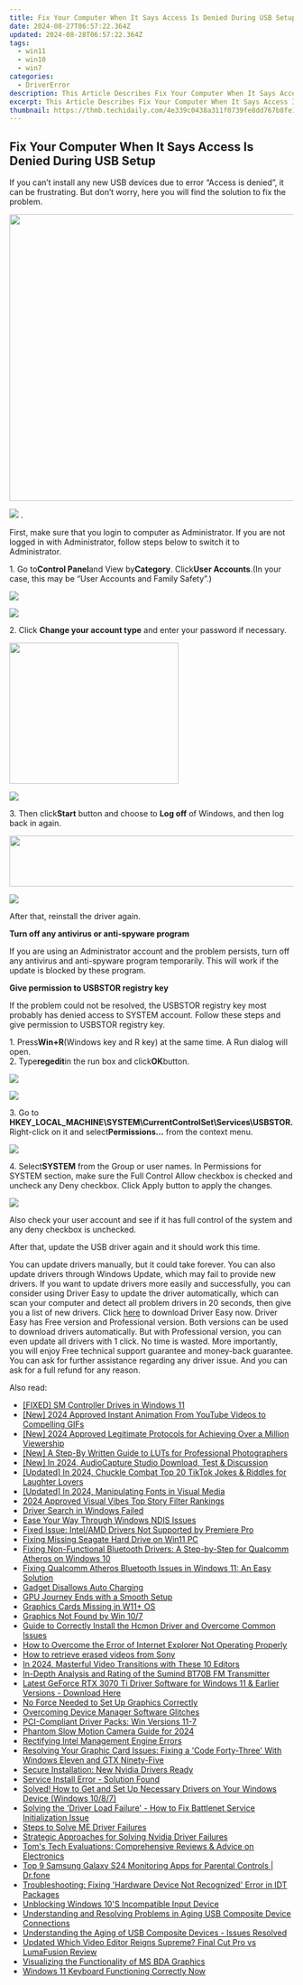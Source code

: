 ```yaml
---
title: Fix Your Computer When It Says Access Is Denied During USB Setup
date: 2024-08-27T06:57:22.364Z
updated: 2024-08-28T06:57:22.364Z
tags:
  - win11
  - win10
  - win7
categories:
  - DriverError
description: This Article Describes Fix Your Computer When It Says Access Is Denied During USB Setup
excerpt: This Article Describes Fix Your Computer When It Says Access Is Denied During USB Setup
thumbnail: https://thmb.techidaily.com/4e339c0438a311f0739fe8dd767b8fe136567e49f78cba1047e1590ff1927d2b.png
---
```


## Fix Your Computer When It Says Access Is Denied During USB Setup

If you can’t install any new USB devices due to error “Access is denied”, it can be frustrating. But don’t worry, here you will find the solution to fix the problem.  
  
<!-- affiliate ads begin -->
<a href="https://coinrule.sjv.io/c/5597632/1958379/18409" target="_top" id="1958379"><img src="//a.impactradius-go.com/display-ad/18409-1958379" border="0" alt="" width="856" height="508"/></a><img height="0" width="0" src="https://imp.pxf.io/i/5597632/1958379/18409" style="position:absolute;visibility:hidden;" border="0" />
<!-- affiliate ads end -->
![](https://images.drivereasy.com/wp-content/uploads/2016/08/img_57c6862c6dbe8.png) .

First, make sure that you login to computer as Administrator. If you are not logged in with Administrator, follow steps below to switch it to Administrator.  
  
1\. Go to**Control Panel**and View by**Category**. Click**User Accounts**.(In your case, this may be “User Accounts and Family Safety”.)  
  
<!-- affiliate ads begin -->
<a href="https://secure.2checkout.com/order/checkout.php?PRODS=33729450&QTY=1&AFFILIATE=108875&CART=1"><img src="https://secure.avangate.com/images/merchant/7f687767ccf20fcea1c9dc4a5adc2326/Digisigner_banner_728_x_90_color_version.png" border="0"></a>
<!-- affiliate ads end -->
![](https://images.drivereasy.com/wp-content/uploads/2016/08/img_57c68c5d7bf6a.jpg)
  
2\. Click **Change your account type** and enter your password if necessary.
  
<!-- affiliate ads begin -->
<a href="https://imp.i357552.net/c/5597632/863039/11832" target="_top" id="863039"><img src="//a.impactradius-go.com/display-ad/11832-863039" border="0" alt="" width="300" height="250"/></a>
<!-- affiliate ads end -->
![](https://images.drivereasy.com/wp-content/uploads/2016/07/img_5791ba4e50787.png)
  
 3\. Then click**Start** button and choose to **Log off**  of Windows, and then log back in again.
  
<!-- affiliate ads begin -->
<a href="https://mindmanager.sjv.io/c/5597632/1787667/20231" target="_top" id="1787667"><img src="//a.impactradius-go.com/display-ad/20231-1787667" border="0" alt="" width="728" height="90"/></a><img height="0" width="0" src="https://imp.pxf.io/i/5597632/1787667/20231" style="position:absolute;visibility:hidden;" border="0" />
<!-- affiliate ads end -->
![](https://images.drivereasy.com/wp-content/uploads/2016/07/img_5791bab2104ee.png)

After that, reinstall the driver again.  
  
 **Turn off any antivirus or anti-spyware program**
  
If you are using an Administrator account and the problem persists, turn off any antivirus and anti-spyware program temporarily. This will work if the update is blocked by these program.
  
**Give permission to USBSTOR registry key**
  
If the problem could not be resolved, the USBSTOR registry key most probably has denied access to SYSTEM account. Follow these steps and give permission to USBSTOR registry key.
  
1\. Press**Win+R**(Windows key and R key) at the same time. A Run dialog will open.  
2\. Type**regedit**in the run box and click**OK**button.
  
<!-- affiliate ads begin -->
<a href="https://store.iobit.com/order/checkout.php?PRODS=4596923&QTY=1&AFFILIATE=108875&CART=1"><img src="https://secure.avangate.com/images/merchant/184260348236f9554fe9375772ff966e/ascscan_468X60.png" border="0"></a>
<!-- affiliate ads end -->
![](https://images.drivereasy.com/wp-content/uploads/2016/08/img_57c6905ba04f8.png)
  
 3\. Go to **HKEY\_LOCAL\_MACHINE\\SYSTEM\\CurrentControlSet\\Services\\USBSTOR.** Right-click on it and select**Permissions…** from the context menu.

![](https://images.drivereasy.com/wp-content/uploads/2016/08/img_57c692c5d030c.jpg)
  
 4\. Select**SYSTEM** from the Group or user names. In Permissions for SYSTEM section, make sure the Full Control Allow checkbox is checked and uncheck any Deny checkbox. Click Apply button to apply the changes.  
  
![](https://images.drivereasy.com/wp-content/uploads/2016/08/img_57c6933c3f709.png)

 Also check your user account and see if it has full control of the system and any deny checkbox is unchecked.

 After that, update the USB driver again and it should work this time.

 You can update drivers manually, but it could take forever. You can also update drivers through Windows Update, which may fail to provide new drivers. If you want to update drivers more easily and successfully, you can consider using Driver Easy to update the driver automatically, which can scan your computer and detect all problem drivers in 20 seconds, then give you a list of new drivers. Click [here](https://tools.techidaily.com/drivereasy/download/) to download Driver Easy now.
 Driver Easy has Free version and Professional version. Both versions can be used to download drivers automatically. But with Professional version, you can even update all drivers with 1 click. No time is wasted. More importantly, you will enjoy Free technical support guarantee and money-back guarantee. You can ask for further assistance regarding any driver issue. And you can ask for a full refund for any reason.

<ins class="adsbygoogle"
     style="display:block"
     data-ad-format="autorelaxed"
     data-ad-client="ca-pub-7571918770474297"
     data-ad-slot="1223367746"></ins>



<ins class="adsbygoogle"
     style="display:block"
     data-ad-client="ca-pub-7571918770474297"
     data-ad-slot="8358498916"
     data-ad-format="auto"
     data-full-width-responsive="true"></ins>



<span class="atpl-alsoreadstyle">Also read:</span>
<div><ul>
<li><a href="https://driver-error.techidaily.com/fixed-sm-controller-drives-in-windows-11/"><u>[FIXED] SM Controller Drives in Windows 11</u></a></li>
<li><a href="https://youtube-sure.techidaily.com/024-approved-instant-animation-from-youtube-videos-to-compelling-gifs/"><u>[New] 2024 Approved  Instant Animation  From YouTube Videos to Compelling GIFs</u></a></li>
<li><a href="https://youtube-blog.techidaily.com/024-approved-legitimate-protocols-for-achieving-over-a-million-viewership/"><u>[New] 2024 Approved  Legitimate Protocols for Achieving Over a Million Viewership</u></a></li>
<li><a href="https://extra-information.techidaily.com/new-a-step-by-written-guide-to-luts-for-professional-photographers/"><u>[New] A Step-By Written Guide to LUTs for Professional Photographers</u></a></li>
<li><a href="https://desktop-recording.techidaily.com/new-in-2024-audiocapture-studio-download-test-and-discussion/"><u>[New] In 2024, AudioCapture Studio  Download, Test & Discussion</u></a></li>
<li><a href="https://tiktok-videos.techidaily.com/updated-in-2024-chuckle-combat-top-20-tiktok-jokes-and-riddles-for-laughter-lovers/"><u>[Updated] In 2024, Chuckle Combat  Top 20 TikTok Jokes & Riddles for Laughter Lovers</u></a></li>
<li><a href="https://fox-links.techidaily.com/updated-in-2024-manipulating-fonts-in-visual-media/"><u>[Updated] In 2024, Manipulating Fonts in Visual Media</u></a></li>
<li><a href="https://instagram-video-recordings.techidaily.com/2024-approved-visual-vibes-top-story-filter-rankings/"><u>2024 Approved  Visual Vibes  Top Story Filter Rankings</u></a></li>
<li><a href="https://driver-error.techidaily.com/driver-search-in-windows-failed/"><u>Driver Search in Windows Failed</u></a></li>
<li><a href="https://driver-error.techidaily.com/ease-your-way-through-windows-ndis-issues/"><u>Ease Your Way Through Windows NDIS Issues</u></a></li>
<li><a href="https://driver-error.techidaily.com/fixed-issue-intelamd-drivers-not-supported-by-premiere-pro/"><u>Fixed Issue: Intel/AMD Drivers Not Supported by Premiere Pro</u></a></li>
<li><a href="https://driver-error.techidaily.com/fixing-missing-seagate-hard-drive-on-win11-pc/"><u>Fixing Missing Seagate Hard Drive on Win11 PC</u></a></li>
<li><a href="https://driver-error.techidaily.com/fixing-non-functional-bluetooth-drivers-a-step-by-step-for-qualcomm-atheros-on-windows-10/"><u>Fixing Non-Functional Bluetooth Drivers: A Step-by-Step for Qualcomm Atheros on Windows 10</u></a></li>
<li><a href="https://driver-error.techidaily.com/fixing-qualcomm-atheros-bluetooth-issues-in-windows-11-an-easy-solution/"><u>Fixing Qualcomm Atheros Bluetooth Issues in Windows 11: An Easy Solution</u></a></li>
<li><a href="https://driver-error.techidaily.com/gadget-disallows-auto-charging/"><u>Gadget Disallows Auto Charging</u></a></li>
<li><a href="https://driver-error.techidaily.com/gpu-journey-ends-with-a-smooth-setup/"><u>GPU Journey Ends with a Smooth Setup</u></a></li>
<li><a href="https://driver-error.techidaily.com/graphics-cards-missing-in-w11plus-os/"><u>Graphics Cards Missing in W11+ OS</u></a></li>
<li><a href="https://driver-error.techidaily.com/graphics-not-found-by-win-107/"><u>Graphics Not Found by Win 10/7</u></a></li>
<li><a href="https://driver-error.techidaily.com/guide-to-correctly-install-the-hcmon-driver-and-overcome-common-issues/"><u>Guide to Correctly Install the Hcmon Driver and Overcome Common Issues</u></a></li>
<li><a href="https://win-answers.techidaily.com/how-to-overcome-the-error-of-internet-explorer-not-operating-properly/"><u>How to Overcome the Error of Internet Explorer Not Operating Properly</u></a></li>
<li><a href="https://blog-min.techidaily.com/how-to-retrieve-erased-videos-from-sony-by-fonelab-android-recover-video/"><u>How to retrieve erased videos from Sony</u></a></li>
<li><a href="https://extra-skills.techidaily.com/in-2024-masterful-video-transitions-with-these-10-editors/"><u>In 2024, Masterful Video Transitions with These 10 Editors</u></a></li>
<li><a href="https://buynow-marvelous.techidaily.com/in-depth-analysis-and-rating-of-the-sumind-bt70b-fm-transmitter/"><u>In-Depth Analysis and Rating of the Sumind BT70B FM Transmitter</u></a></li>
<li><a href="https://win-dash.techidaily.com/1722978886008-latest-geforce-rtx-3070-ti-driver-software-for-windows-11-and-earlier-versions-download-here/"><u>Latest GeForce RTX 3070 Ti Driver Software for Windows 11 & Earlier Versions - Download Here</u></a></li>
<li><a href="https://driver-error.techidaily.com/no-force-needed-to-set-up-graphics-correctly/"><u>No Force Needed to Set Up Graphics Correctly</u></a></li>
<li><a href="https://driver-error.techidaily.com/overcoming-device-manager-software-glitches/"><u>Overcoming Device Manager Software Glitches</u></a></li>
<li><a href="https://driver-error.techidaily.com/pci-compliant-driver-packs-win-versions-11-7/"><u>PCI-Compliant Driver Packs: Win Versions 11-7</u></a></li>
<li><a href="https://extra-skills.techidaily.com/phantom-slow-motion-camera-guide-for-2024/"><u>Phantom Slow Motion Camera Guide for 2024</u></a></li>
<li><a href="https://driver-error.techidaily.com/rectifying-intel-management-engine-errors/"><u>Rectifying Intel Management Engine Errors</u></a></li>
<li><a href="https://driver-error.techidaily.com/resolving-your-graphic-card-issues-fixing-a-code-forty-three-with-windows-eleven-and-gtx-ninety-five/"><u>Resolving Your Graphic Card Issues: Fixing a 'Code Forty-Three' With Windows Eleven and GTX Ninety-Five</u></a></li>
<li><a href="https://driver-error.techidaily.com/secure-installation-new-nvidia-drivers-ready/"><u>Secure Installation: New Nvidia Drivers Ready</u></a></li>
<li><a href="https://driver-error.techidaily.com/service-install-error-solution-found/"><u>Service Install Error - Solution Found</u></a></li>
<li><a href="https://driver-error.techidaily.com/solved-how-to-get-and-set-up-necessary-drivers-on-your-windows-device-windows-1087/"><u>Solved! How to Get and Set Up Necessary Drivers on Your Windows Device (Windows 10/8/7)</u></a></li>
<li><a href="https://driver-error.techidaily.com/solving-the-driver-load-failure-how-to-fix-battlenet-service-initialization-issue/"><u>Solving the 'Driver Load Failure' - How to Fix Battlenet Service Initialization Issue</u></a></li>
<li><a href="https://driver-error.techidaily.com/steps-to-solve-me-driver-failures/"><u>Steps to Solve ME Driver Failures</u></a></li>
<li><a href="https://driver-error.techidaily.com/strategic-approaches-for-solving-nvidia-driver-failures/"><u>Strategic Approaches for Solving Nvidia Driver Failures</u></a></li>
<li><a href="https://driver-error.techidaily.com/toms-tech-evaluations-comprehensive-reviews-and-advice-on-electronics/"><u>Tom's Tech Evaluations: Comprehensive Reviews & Advice on Electronics</u></a></li>
<li><a href="https://android-location-track.techidaily.com/top-9-samsung-galaxy-s24-monitoring-apps-for-parental-controls-drfone-by-drfone-virtual-android/"><u>Top 9 Samsung Galaxy S24 Monitoring Apps for Parental Controls | Dr.fone</u></a></li>
<li><a href="https://driver-error.techidaily.com/troubleshooting-fixing-hardware-device-not-recognized-error-in-idt-packages/"><u>Troubleshooting: Fixing 'Hardware Device Not Recognized' Error in IDT Packages</u></a></li>
<li><a href="https://driver-error.techidaily.com/unblocking-windows-10s-incompatible-input-device/"><u>Unblocking Windows 10'S Incompatible Input Device</u></a></li>
<li><a href="https://driver-error.techidaily.com/understanding-and-resolving-problems-in-aging-usb-composite-device-connections/"><u>Understanding and Resolving Problems in Aging USB Composite Device Connections</u></a></li>
<li><a href="https://driver-error.techidaily.com/understanding-the-aging-of-usb-composite-devices-issues-resolved/"><u>Understanding the Aging of USB Composite Devices - Issues Resolved</u></a></li>
<li><a href="https://smart-video-creator.techidaily.com/updated-which-video-editor-reigns-supreme-final-cut-pro-vs-lumafusion-review/"><u>Updated Which Video Editor Reigns Supreme? Final Cut Pro vs LumaFusion Review</u></a></li>
<li><a href="https://driver-error.techidaily.com/visualizing-the-functionality-of-ms-bda-graphics/"><u>Visualizing the Functionality of MS BDA Graphics</u></a></li>
<li><a href="https://driver-error.techidaily.com/windows-11-keyboard-functioning-correctly-now/"><u>Windows 11 Keyboard Functioning Correctly Now</u></a></li>
</ul></div>
